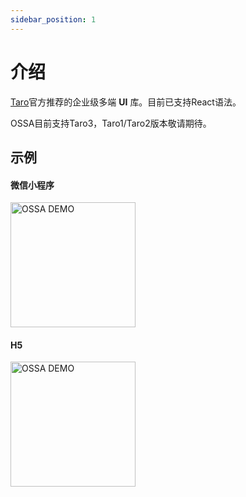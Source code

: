 ```yaml
---
sidebar_position: 1
---
```


# 介绍

[Taro](https://taro.aotu.io/)官方推荐的企业级多端 **UI** 库。目前已支持React语法。

OSSA目前支持Taro3，Taro1/Taro2版本敬请期待。

## 示例
#### 微信小程序
<img src='https://yanxuan.nosdn.127.net/static-union/1656314230833368.png' width='200' height='200' alt='OSSA DEMO' />

#### H5
<img src='https://yanxuan.nosdn.127.net/static-union/16594970359a4f1b.png' width='200' height='200' alt='OSSA DEMO' />
